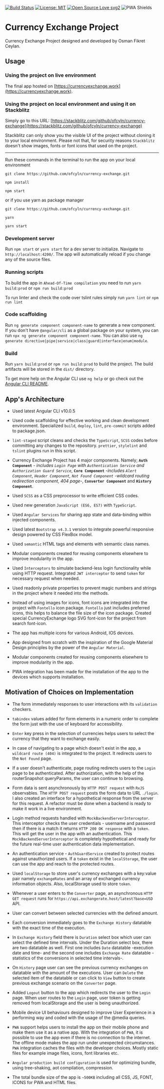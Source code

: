 [![Build Status](https://travis-ci.org/ofcyln/currency-exchange.svg?branch=master)](https://travis-ci.org/ofcyln/currency-exchange)
[![License: MIT](https://img.shields.io/badge/License-MIT-green.svg)](https://opensource.org/licenses/MIT)
[![Open Source Love svg2](https://badges.frapsoft.com/os/v2/open-source.svg?v=103)](https://github.com/ellerbrock/open-source-badges/)
![PWA Shields](https://www.pwa-shields.com/1.0.0/series/classic/white/gray.svg)

# Currency Exchange Project

Currency Exchange Project designed and developed by Osman Fikret Ceylan.

## Usage

### Using the project on live environment

The final app hosted on [https://currencyexchange.work](https://currencyexchange.work).

### Using the project on local environment and using it on Stackblitz

Simply go to this URL: [https://stackblitz.com/github/ofcyln/currency-exchange](https://stackblitz.com/github/ofcyln/currency-exchange)

Stackblitz can only show you the visible UI of the project without cloning it to your local environment. Please not that, for security reasons `Stackblitz` doesn't show images, fonts or font icons that used on the project.

----------------

Run these commands in the terminal to run the app on your local environment

    git clone https://github.com/ofcyln/currency-exchange.git

    npm install

    npm start

or if you use yarn as package manager

    git clone https://github.com/ofcyln/currency-exchange.git

    yarn

    yarn start

### Development server

Run `npm start` or `yarn start` for a dev server to initialize. 
Navigate to `http://localhost:4200/`. The app will automatically reload if you change any of the source files.

### Running scripts 

To build the app in `Ahead-Of-Time compilation` you need to run `yarn build:prod` or `npm run build:prod`

To run linter and check the code over tslint rules simply run `yarn lint` or `npm run lint`

### Code scaffolding

Run `ng generate component component-name` to generate a new component. If you don't have `@angular/cli` as a global package on your system, you can run `npx ng generate component component-name`. You can also use `ng generate directive|pipe|service|class|guard|interface|enum|module`.

### Build

Run `yarn build:prod` or `npm run build:prod` to build the project. 
The build artifacts will be stored in the `dist/` directory.

To get more help on the Angular CLI use `ng help` or go check out the [Angular CLI README](https://github.com/angular/angular-cli/blob/master/README.md).

## App's Architecture
*   Used latest Angular CLI v10.0.5

*   Used code scaffolding for effective working and clean development environment. Specialized `build`, `deploy`, `lint`, `pre-commit` scripts added to package.json.

*   `lint-staged` script cleans and checks the `TypeScript`, `SCSS` codes before committing any changes to the repository. `prettier`, `stylelint` and `tslint` plugins run in this script.

*   Currency Exchange Project has 4 major components. Namely; **`Auth Component`** - _includes `Login Page` with `Authentication Service` and `Authorization Guard Service`_, **`Core Component`** -_includes `Alert Component`, `Header Component`, `Not Found Component` -wildcard routing redirection component, 404 page-_, **`Converter Component`** and **`History Component`**.

*   Used `SCSS` as a CSS preprocessor to write efficient CSS codes.

*   Used new generation `JavaScript (ES6, ES7)` with `TypeScript`.

*   Used `Angular Services` for sharing app state and data-binding within injected components.

*   Used latest `Bootstrap v4.3.1` version to integrate powerful responsive design powered by CSS FlexBox model.

*   Used `semantic` HTML tags and elements with semantic class names.

*   Modular components created for reusing components elsewhere to improve modularity in the app.

*   Used `Interceptors` to simulate backend-less login functionality while using HTTP request. Integrated `JWT interceptor` to send `token` for necessary request when needed.

*   Used readonly private properties to prevent magic numbers and strings in the project where it needed into the methods.

*   Instead of using images for icons, font icons are integrated into the project with `Fontello` icon package. `Fontello` just includes preferred icons, this helps to balance the file size of the icon package. Created special CurrencyExchange logo SVG font-icon for the project from search font-icon.

*   The app has multiple icons for various Android, IOS devices.

*   App designed from scratch with the inspiration of the Google Material Design principles by the power of the `Angular Material`.

*   Modular components created for reusing components elsewhere to improve modularity in the app.

*   PWA integration has been made for the installation of the app to the devices which supports installation.

## Motivation of Choices on Implementation

*   The form immediately responses to user interactions with its `validation` checkers.

*   `tabindex` values added for form elements in a numeric order to complete the form just with the use of keyboard for accessibility.

*   `Enter` key press in the selection of currencies helps users to select the currency that they want to exchange easily.

*   In case of navigating to a page which doesn't exist in the app, a `wildcard route (404)` is integrated to the project. It redirects users to the `Not Found` page. 

*   If a user doesn't authenticate, page routing redirects users to the `Login` page to be authenticated. After authorization, with the help of the routerSnapshot queryParams, the user can continue to browsing.

*   Form data is sent asynchronously by `HTTP POST request` with `RxJS` observables. The `HTTP POST request` posts the form data to URL `./login`. I also created an interface for a hypothetical response from the server for this request. A refactor must be done when a backend is ready to make it work in a live environment.

*   Login method requests handled with `MockBackendServerInterceptor`. This interceptor checks the user credentials - username and password then if there is a match it returns `HTTP 200 OK response` with a `token`. This will get the user in the app with an authentication. This `MockBackendServerInterceptor` is completely hypothetical and ready for the future real-time user authentication data implementation.

*   An authentication service - `AuthGuardService` created to protect routes against unauthorized users. If a `token` exist in the `localStorage`, the user can use the app and reach to the protected routes.

*   Used `localStorage` to store user's currency exchanges with a key:value pair namely `exchangeRates` and an array of exchanged currency information objects. Also, localStorage used to store `token`.

*   Whenever a user enters to the `Converter` page, an asynchronous `HTTP GET request` runs for `https://api.exchangerate.host/latest?base=USD` API.

*   User can convert between selected currencies with the defined amount.

*   Each conversion immediately goes to the `Exchange History` datatable with the exact time of the execution.

*   In `Exchange History` field there is `Duration` select box which user can select the defined time intervals. Under the Duration select box, there are two datatable as well. First one includes `Date` datatable -execution date and time- and the second one includes `Exchange Rate` datatable -statistics of the conversions in selected time intervals-.

*   On `History` page user can see the previous currency exchanges on datatable with the amount of the executions. User can `Delete` the selected item of the datatable or can click to `View` button to create previous exchange scenario on the `Converter` page.

*   Added `Logout` button to the app which redirects the user to the `Login` page. When user routes to the `Login` page, user token is getting removed from localStorage and the user is being unauthorized. 

*   Mobile device UI behaviours designed to improve User Experience in a performing way and coded with the usage of the @media queries.

*   `PWA` support helps users to install the app on their mobile phone and make them use it as a native app. With the integration of `PWA`, it is possible to use the app even if there is no connection to the internet. The offline mode makes the app run under unexpected circumstances. `PWA` integration caches the files with the developer choices. Mostly static files for example image files, icons, font libraries etc.

*   `Angular production build configuration` is used for optimizing bundle, using tree-shaking, aot compilation, compression.

*   The total bundle size of the app is `~500KB` including all CSS, JS, FONT, ICONS for PWA and HTML files.

